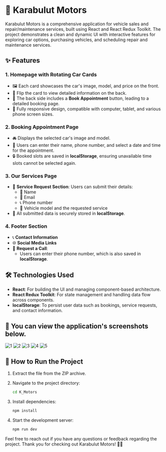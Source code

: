 # 🚗 Karabulut Motors

Karabulut Motors is a comprehensive application for vehicle sales and repair/maintenance services, built using React and React Redux Toolkit. The project demonstrates a clean and dynamic UI with interactive features for exploring car options, purchasing vehicles, and scheduling repair and maintenance services.
## ✨ Features

### 1. **Homepage with Rotating Car Cards** 
   - 🖼️ Each card showcases the car's image, model, and price on the front.
   - 🔄 Flip the card to view detailed information on the back.
   - 📅 The back side includes a **Book Appointment** button, leading to a detailed booking page.
   - 📱 Fully responsive design, compatible with computer, tablet, and various phone screen sizes.

### 2. **Booking Appointment Page**
   - 🚘 Displays the selected car's image and model.
   - 📝 Users can enter their name, phone number, and select a date and time for the appointment.
   - 🔒 Booked slots are saved in **localStorage**, ensuring unavailable time slots cannot be selected again.

### 3. **Our Services Page**
   - 🔧 **Service Request Section**: Users can submit their details:
     - 📛 Name
     - 📧 Email
     - 📞 Phone number
     - 🚗 Vehicle model and the requested service
   - 💾 All submitted data is securely stored in **localStorage**.

### 4. **Footer Section**
   - 📞 **Contact Information**
   - 🌐 **Social Media Links**
   - 📲 **Request a Call**:
     - Users can enter their phone number, which is also saved in **localStorage**.

## 🛠️ Technologies Used
- **React**: For building the UI and managing component-based architecture.
- **React Redux Toolkit**: For state management and handling data flow across components.
- **localStorage**: To persist user data such as bookings, service requests, and contact information.

## 📸 You can view the application's screenshots below.
![1](İmage/home1.png)
![2](İmage/home2.png)
![3](İmage/Appointment1.png)
![4](İmage/Appointment2.png)
![5](İmage/Service.png)


## 🚀 How to Run the Project
1. Extract the file from the ZIP archive.

2. Navigate to the project directory:
   ```bash
   cd K_Motors
   ```

3. Install dependencies:
   ```bash
   npm install
   ```

4. Start the development server:
   ```bash
   npm run dev
   ```

Feel free to reach out if you have any questions or feedback regarding the project. Thank you for checking out Karabulut Motors! 🚗💨
